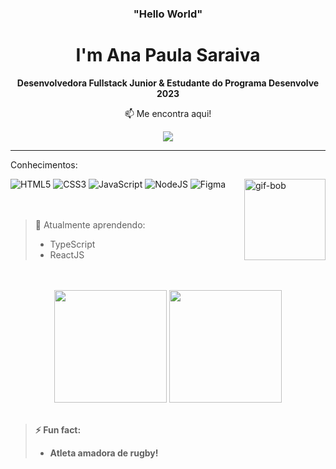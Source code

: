 <h3 align="center"> "Hello World" </h3>
<h1 align="center"> I'm Ana Paula Saraiva </h1>

<p align="center"> <strong>Desenvolvedora Fullstack Junior & Estudante do Programa Desenvolve 2023</strong></p>
<p align="center"> 📫 Me encontra aqui! </p> 
<div align="center">
  <a href="https://www.linkedin.com/in/anapaulafsaraiva/"><img src="https://img.shields.io/badge/LinkedIn-0077B5?style=for-the-badge&logo=linkedin&logoColor=white"></a>
</div>

<hr>

<div>
  <p>Conhecimentos:</p>
  <img alt="HTML5" src="https://img.shields.io/badge/html5-%23E34F26.svg?style=for-the-badge&logo=html5&logoColor=white">
  <img alt="CSS3" src="https://img.shields.io/badge/CSS3-1572B6?style=for-the-badge&logo=css3&logoColor=white">
  <img alt="JavaScript" src="https://img.shields.io/badge/JavaScript-323330?style=for-the-badge&logo=javascript&logoColor=F7DF1E">
  <img alt="NodeJS" src="https://img.shields.io/badge/Node.js-43853D?style=for-the-badge&logo=node.js&logoColor=white">
  <img alt="Figma" src="https://img.shields.io/badge/Figma-F24E1E?style=for-the-badge&logo=figma&logoColor=white">
  <img alt="gif-bob" height="130" align="right" src="https://i.giphy.com/media/3o7abKhOpu0NwenH3O/giphy.webp"> 
</div>
<br>
<br>

> 🌱 Atualmente aprendendo:
>  - TypeScript
>  - ReactJS
  

<br>
<br>
<div align="center">
  <img height="180em" src="https://github-readme-stats.vercel.app/api?username=AnaFSaraiva&show_icons=true&theme=highcontrast&hide_rank=true">
  <img height="180em" src="https://github-readme-stats.vercel.app/api/top-langs/?username=AnaFSaraiva&show_icons=true&theme=highcontrast">
</div>
<br>
  
> **⚡ Fun fact:**
> - **Atleta amadora de rugby!**
